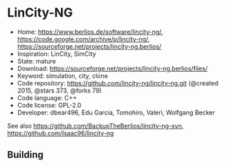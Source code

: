# LinCity-NG

- Home: https://www.berlios.de/software/lincity-ng/, https://code.google.com/archive/p/lincity-ng/, https://sourceforge.net/projects/lincity-ng.berlios/
- Inspiration: LinCity, SimCity
- State: mature
- Download: https://sourceforge.net/projects/lincity-ng.berlios/files/
- Keyword: simulation, city, clone
- Code repository: https://github.com/lincity-ng/lincity-ng.git (@created 2015, @stars 373, @forks 79)
- Code language: C++
- Code license: GPL-2.0
- Developer: dbear496, Edu Garcia, Tomohiro, Valeri, Wolfgang Becker

See also https://github.com/BackupTheBerlios/lincity-ng-svn, https://github.com/Isaac96/lincity-ng

## Building

